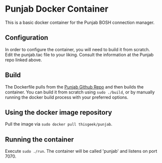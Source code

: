 # Punjab Docker Container
This is a basic docker container for the Punjab BOSH connection manager.

## Configuration
In order to configure the container, you will need to build it from scratch.
Edit the punjab.tac file to your liking. Consult the information at the Punjab repo linked above.

## Build
The Dockerfile pulls from the [Punjab Github Repo](https://github.com/twonds/punjab) and then builds the container.
You can build it from scratch using `sudo ./build`, or by manually running the docker build process with your preferred options.

## Using the docker image repository
Pull the image via `sudo docker pull thisgeek/punjab`.

## Running the container
Execute `sudo ./run`.
The container will be called 'punjab' and listens on port 7070.

